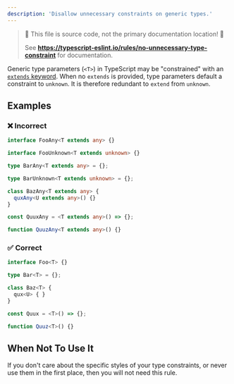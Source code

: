 ```yaml
---
description: 'Disallow unnecessary constraints on generic types.'
---
```


> 🛑 This file is source code, not the primary documentation location! 🛑
>
> See **https://typescript-eslint.io/rules/no-unnecessary-type-constraint** for documentation.

Generic type parameters (`<T>`) in TypeScript may be "constrained" with an [`extends` keyword](https://www.typescriptlang.org/docs/handbook/generics.html#generic-constraints).
When no `extends` is provided, type parameters default a constraint to `unknown`.
It is therefore redundant to `extend` from `unknown`.

## Examples

<!--tabs-->

### ❌ Incorrect

```ts
interface FooAny<T extends any> {}

interface FooUnknown<T extends unknown> {}

type BarAny<T extends any> = {};

type BarUnknown<T extends unknown> = {};

class BazAny<T extends any> {
  quxAny<U extends any>() {}
}

const QuuxAny = <T extends any>() => {};

function QuuzAny<T extends any>() {}
```

### ✅ Correct

```ts
interface Foo<T> {}

type Bar<T> = {};

class Baz<T> {
  qux<U> { }
}

const Quux = <T>() => {};

function Quuz<T>() {}
```

## When Not To Use It

If you don't care about the specific styles of your type constraints, or never use them in the first place, then you will not need this rule.
